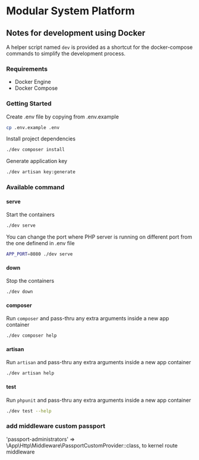 Modular System Platform
=================


Notes for development using Docker
----------------------------------

A helper script named `dev` is provided as a shortcut for the docker-compose commands to simplify the development process.

### Requirements

- Docker Engine
- Docker Compose


### Getting Started

Create .env file by copying from .env.example

```bash
cp .env.example .env
```

Install project dependencies

```bash
./dev composer install
```

Generate application key

```bash
./dev artisan key:generate
```

### Available command

#### serve

Start the containers

```bash
./dev serve
```

You can change the port where PHP server is running on different port from the one definend in .env file

```bash
APP_PORT=8080 ./dev serve
```

#### down

Stop the containers

```bash
./dev down
```

#### composer

Run `composer` and pass-thru any extra arguments inside a new app container

```bash
./dev composer help
```

#### artisan

Run `artisan` and pass-thru any extra arguments inside a new app container

```bash
./dev artisan help
```

#### test

Run `phpunit` and pass-thru any extra arguments inside a new app container

```bash
./dev test --help
```

### add middleware custom passport

'passport-administrators' => \App\Http\Middleware\PassportCustomProvider::class, to kernel route middleware

